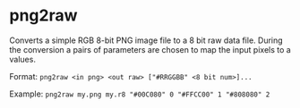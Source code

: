# png2raw

Converts a simple RGB 8-bit PNG image file to a 8 bit raw data file. During the conversion a pairs
of parameters are chosen to map the input pixels to a values.

Format:
`png2raw <in png> <out raw> ["#RRGGBB" <8 bit num>]...`

Example:
`png2raw my.png my.r8 "#00C080" 0 "#FFCC00" 1 "#808080" 2`

